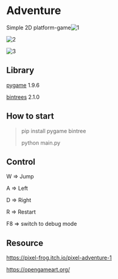 # Adventure

Simple 2D platform-game![1](https://github.com/LucaXiang/Adventure/blob/master/image/1.png)

![2](https://github.com/LucaXiang/Adventure/blob/master/image/2.png)

![3](https://github.com/LucaXiang/Adventure/blob/master/image/3.png)

## Library

[pygame](https://pypi.org/project/pygame/) 1.9.6

[bintrees](https://pypi.org/project/bintrees/) 2.1.0

## How to start

>pip install pygame bintree
>
>python main.py

## Control

W => Jump

A => Left

D => Right

R => Restart

F8 => switch to debug mode

## Resource

https://pixel-frog.itch.io/pixel-adventure-1

https://opengameart.org/

